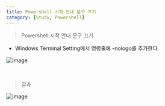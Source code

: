 ```yaml
---
title: Powershell 시작 안내 문구 끄기
category: [Study, Powershell]
---
```


> Powershell 시작 안내 문구 끄기

- Windows Terminal Setting에서 명령줄에 -nologo를 추가한다.

![image](https://user-images.githubusercontent.com/98504939/155273087-780af2d4-362b-457d-ba21-bd680457666c.png)

<br>

> 결과

![image](https://user-images.githubusercontent.com/98504939/155273506-e6eaf314-a447-4dd7-b3c9-7cc6622dfc00.png)